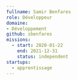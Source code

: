 ```yaml
---
fullname: Samir Benfares
role: Développeur
domaine: 
- Développement
github: sbenfares
missions:
  - start: 2020-01-22
    end: 2021-12-31
    status: independent
startups:
  - apprentissage
---
```

